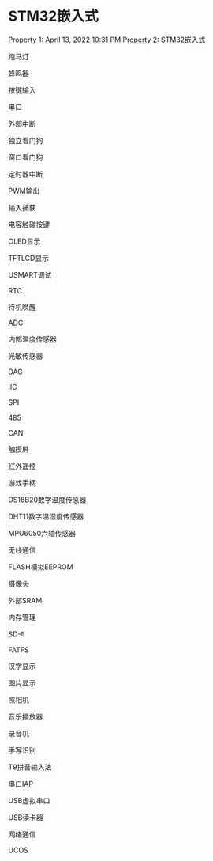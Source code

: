 # STM32嵌入式

Property 1: April 13, 2022 10:31 PM
Property 2: STM32嵌入式

跑马灯

蜂鸣器

按键输入

串口

外部中断

独立看门狗

窗口看门狗

定时器中断

PWM输出

输入捕获

电容触碰按键

OLED显示

TFTLCD显示

USMART调试

RTC

待机唤醒

ADC

内部温度传感器

光敏传感器

DAC

IIC

SPI

485

CAN

触摸屏

红外遥控

游戏手柄

DS18B20数字温度传感器

DHT11数字温湿度传感器

MPU6050六轴传感器

无线通信

FLASH模拟EEPROM

摄像头

外部SRAM

内存管理

SD卡

FATFS

汉字显示

图片显示

照相机

音乐播放器

录音机

手写识别

T9拼音输入法

串口IAP

USB虚拟串口

USB读卡器

网络通信

UCOS